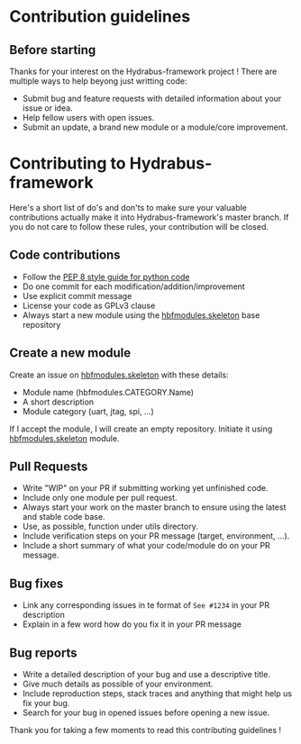 # Contribution guidelines

## Before starting

Thanks for your interest on the Hydrabus-framework project !
There are multiple ways to help beyong just writting code:

* Submit bug and feature requests with detailed information about your issue or idea.
* Help fellow users with open issues.
* Submit an update, a brand new module or a module/core improvement.

# Contributing to Hydrabus-framework

Here's a short list of do's and don'ts to make sure your valuable contributions actually make it into Hydrabus-framework's master branch.
If you do not care to follow these rules, your contribution will be closed.

## Code contributions

* Follow the [PEP 8 style guide for python code](https://www.python.org/dev/peps/pep-0008/)
* Do one commit for each modification/addition/improvement
* Use explicit commit message
* License your code as GPLv3 clause
* Always start a new module using the [hbfmodules.skeleton](https://github.com/hydrabus-framework/hbfmodules.skeleton) base repository

## Create a new module

Create an issue on [hbfmodules.skeleton](https://github.com/hydrabus-framework/hbfmodules.skeleton) with these details:

* Module name (hbfmodules.CATEGORY.Name)
* A short description
* Module category (uart, jtag, spi, ...)

If I accept the module, I will create an empty repository.
Initiate it using [hbfmodules.skeleton](https://github.com/hydrabus-framework/hbfmodules.skeleton) module.

## Pull Requests

* Write "WIP" on your PR if submitting working yet unfinished code.
* Include only one module per pull request.
* Always start your work on the master branch to ensure using the latest and stable code base.
* Use, as possible, function under utils directory.
* Include verification steps on your PR message (target, environment, ...).
* Include a short summary of what your code/module do on your PR message.


## Bug fixes

* Link any corresponding issues in te format of ```See #1234``` in your PR description
* Explain in a few word how do you fix it in your PR message

## Bug reports

* Write a detailed description of your bug and use a descriptive title.
* Give much details as possible of your environment.
* Include reproduction steps, stack traces and anything that might help us fix your bug.
* Search for your bug in opened issues before opening a new issue.


Thank you for taking a few moments to read this contributing guidelines !
